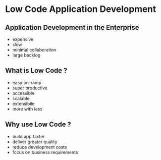  
# Low Code Application Development

## Application Development in the Enterprise
- expensive
- slow
- minimal collaboration
- large backlog

## What is Low Code ?
- easy on-ramp
- super productive
- accessible
- scalable
- extensibile
- more with less

## Why use Low Code ?
- build app faster
- deliver greater quality
- reduce development costs
- focus on business requirements